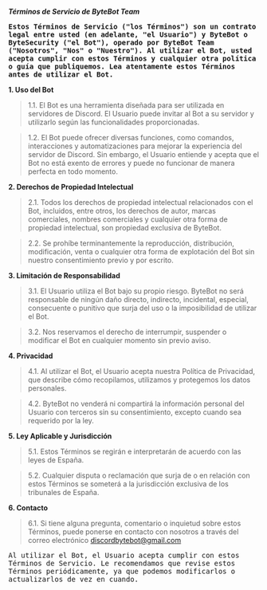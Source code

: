 ***Términos de Servicio de ByteBot Team***

<kbd>**Estos Términos de Servicio ("los Términos") son un contrato legal entre usted (en adelante, "el Usuario") y ByteBot o ByteSecurity ("el Bot"), operado por ByteBot Team ("Nosotros", "Nos" o "Nuestro"). Al utilizar el Bot, usted acepta cumplir con estos Términos y cualquier otra política o guía que publiquemos. Lea atentamente estos Términos antes de utilizar el Bot.**<kbd>

**1. Uso del Bot**
> 1.1. El Bot es una herramienta diseñada para ser utilizada en servidores de Discord. El Usuario puede invitar al Bot a su servidor y utilizarlo según las funcionalidades proporcionadas.

> 1.2. El Bot puede ofrecer diversas funciones, como comandos, interacciones y automatizaciones para mejorar la experiencia del servidor de Discord. Sin embargo, el Usuario entiende y acepta que el Bot no está exento de errores y puede no funcionar de manera perfecta en todo momento.

**2. Derechos de Propiedad Intelectual**
> 2.1. Todos los derechos de propiedad intelectual relacionados con el Bot, incluidos, entre otros, los derechos de autor, marcas comerciales, nombres comerciales y cualquier otra forma de propiedad intelectual, son propiedad exclusiva de ByteBot.

> 2.2. Se prohíbe terminantemente la reproducción, distribución, modificación, venta o cualquier otra forma de explotación del Bot sin nuestro consentimiento previo y por escrito.

**3. Limitación de Responsabilidad**
> 3.1. El Usuario utiliza el Bot bajo su propio riesgo. ByteBot no será responsable de ningún daño directo, indirecto, incidental, especial, consecuente o punitivo que surja del uso o la imposibilidad de utilizar el Bot.

> 3.2. Nos reservamos el derecho de interrumpir, suspender o modificar el Bot en cualquier momento sin previo aviso.

**4. Privacidad**
> 4.1. Al utilizar el Bot, el Usuario acepta nuestra Política de Privacidad, que describe cómo recopilamos, utilizamos y protegemos los datos personales.

> 4.2. ByteBot no venderá ni compartirá la información personal del Usuario con terceros sin su consentimiento, excepto cuando sea requerido por la ley.

**5. Ley Aplicable y Jurisdicción**
> 5.1. Estos Términos se regirán e interpretarán de acuerdo con las leyes de España.

> 5.2. Cualquier disputa o reclamación que surja de o en relación con estos Términos se someterá a la jurisdicción exclusiva de los tribunales de España.

**6. Contacto**
> 6.1. Si tiene alguna pregunta, comentario o inquietud sobre estos Términos, puede ponerse en contacto con nosotros a través del correo electrónico discordbytebot@gmail.com
   
<kbd>Al utilizar el Bot, el Usuario acepta cumplir con estos Términos de Servicio. Le recomendamos que revise estos Términos periódicamente, ya que podemos modificarlos o actualizarlos de vez en cuando.<kbd>

